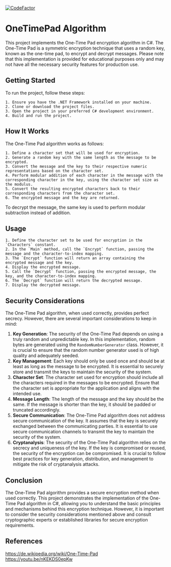 [![CodeFactor](https://www.codefactor.io/repository/github/luckyone-cc/onetimepad-algorithm/badge)](https://www.codefactor.io/repository/github/luckyone-cc/onetimepad-algorithm)

# OneTimePad Algorithm

This project implements the One-Time Pad encryption algorithm in C#. The One-Time Pad is a symmetric encryption technique that uses a random key, known as the one-time pad, to encrypt and decrypt messages. Please note that this implementation is provided for educational purposes only and may not have all the necessary security features for production use.

## Getting Started

To run the project, follow these steps:

    1. Ensure you have the .NET Framework installed on your machine.
    2. Clone or download the project files.
    3. Open the project in your preferred C# development environment.
    4. Build and run the project.

## How It Works

The One-Time Pad algorithm works as follows:

    1. Define a character set that will be used for encryption.
    2. Generate a random key with the same length as the message to be encrypted.
    3. Convert the message and the key to their respective numeric representations based on the character set.
    4. Perform modular addition of each character in the message with the corresponding character in the key, using the character set size as the modulus.
    5. Convert the resulting encrypted characters back to their corresponding characters from the character set.
    6. The encrypted message and the key are returned.

To decrypt the message, the same key is used to perform modular subtraction instead of addition.

## Usage
    1. Define the character set to be used for encryption in the `Characters` constant.
    2. In the `Main` method, call the `Encrypt` function, passing the message and the character-to-index mapping.
    3. The `Encrypt` function will return an array containing the encrypted message and the key.
    4. Display the encrypted message.
    5. Call the `Decrypt` function, passing the encrypted message, the key, and the character-to-index mapping.
    6. The `Decrypt` function will return the decrypted message.
    7. Display the decrypted message.

## Security Considerations

The One-Time Pad algorithm, when used correctly, provides perfect secrecy. However, there are several important considerations to keep in mind:

1. **Key Generation**: The security of the One-Time Pad depends on using a truly random and unpredictable key. In this implementation, random bytes are generated using the `RandomNumberGenerator` class. However, it is crucial to ensure that the random number generator used is of high quality and adequately seeded.
2. **Key Management**: Each key should only be used once and should be at least as long as the message to be encrypted. It is essential to securely store and transmit the keys to maintain the security of the system.
3. **Character Set**: The character set used for encryption should include all the characters required in the messages to be encrypted. Ensure that the character set is appropriate for the application and aligns with the intended use.
4. **Message Length**: The length of the message and the key should be the same. If the message is shorter than the key, it should be padded or truncated accordingly.
5. **Secure Communication**: The One-Time Pad algorithm does not address secure communication of the key. It assumes that the key is securely exchanged between the communicating parties. It is essential to use secure communication channels to transmit the key to maintain the security of the system.
6. **Cryptanalysis**: The security of the One-Time Pad algorithm relies on the secrecy and uniqueness of the key. If the key is compromised or reused, the security of the encryption can be compromised. It is crucial to follow best practices for key generation, distribution, and management to mitigate the risk of cryptanalysis attacks.

## Conclusion

The One-Time Pad algorithm provides a secure encryption method when used correctly. This project demonstrates the implementation of the One-Time Pad algorithm in C#, allowing you to understand the basic principles and mechanisms behind this encryption technique. However, it is important to consider the security considerations mentioned above and consult cryptographic experts or established libraries for secure encryption requirements.

## References
https://de.wikipedia.org/wiki/One-Time-Pad
<br>
https://youtu.be/nKEKDS0epKw
